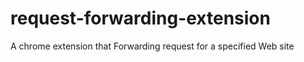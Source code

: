 # request-forwarding-extension
A chrome extension that Forwarding  request for a specified Web site
